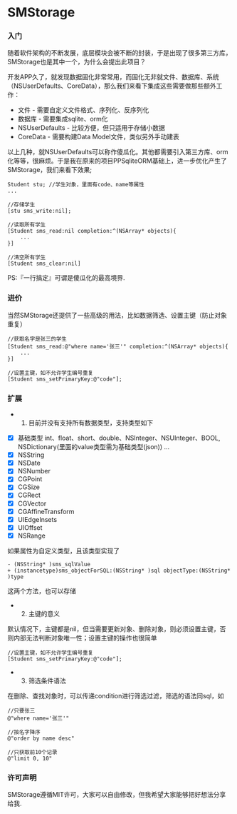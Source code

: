 # SMStorage

### 入门
随着软件架构的不断发展，底层模块会被不断的封装，于是出现了很多第三方库，SMStorage也是其中一个，为什么会提出此项目？

开发APP久了，就发现数据固化非常常用，而固化无非就文件、数据库、系统（NSUserDefaults、CoreData），那么我们来看下集成这些需要做那些额外工作：

* 文件 - 需要自定义文件格式、序列化、反序列化
* 数据库 - 需要集成sqlite、orm化
* NSUserDefaults - 比较方便，但只适用于存储小数据
* CoreData - 需要构建Data Model文件，类似另外手动建表

以上几种，就NSUserDefaults可以称作傻瓜化。其他都需要引入第三方库、orm化等等，很麻烦。于是我在原来的项目PPSqliteORM基础上，进一步优化产生了SMStorage，我们来看下效果;

```
Student stu; //学生对象，里面有code、name等属性
...

//存储学生
[stu sms_write:nil];

//读取所有学生
[Student sms_read:nil completion:^(NSArray* objects){
	...
}]

//清空所有学生
[Student sms_clear:nil]

```
PS:『一行搞定』可谓是傻瓜化的最高境界.

### 进价

当然SMStorage还提供了一些高级的用法，比如数据筛选、设置主键（防止对象重复）

```
//获取名字是张三的学生
[Student sms_read:@"where name='张三'" completion:^(NSArray* objects){
	...
}]

//设置主键，如不允许学生编号重复
[Student sms_setPrimaryKey:@"code"];
```

### 扩展

* 1. 目前并没有支持所有数据类型，支持类型如下

- [x] 基础类型 int、float、short、double、NSInteger、NSUInteger、BOOL, NSDictionary(里面的value类型需为基础类型(json)) ...
- [x] NSString
- [x] NSDate
- [x] NSNumber
- [x] CGPoint
- [x] CGSize
- [x] CGRect
- [x] CGVector
- [x] CGAffineTransform
- [x] UIEdgeInsets
- [x] UIOffset
- [x] NSRange

如果属性为自定义类型，且该类型实现了
```
- (NSString* )sms_sqlValue
+ (instancetype)sms_objectForSQL:(NSString* )sql objectType:(NSString* )type

```
这两个方法，也可以存储

* 2. 主键的意义

默认情况下，主键都是nil，但当需要更新对象、删除对象，则必须设置主键，否则内部无法判断对象唯一性；设置主键的操作也很简单

```
//设置主键，如不允许学生编号重复
[Student sms_setPrimaryKey:@"code"];
```
* 3. 筛选条件语法

在删除、查找对象时，可以传递condition进行筛选过滤，筛选的语法同sql，如

```
//只要张三
@"where name='张三'"

//按名字降序
@"order by name desc"

//只获取前10个记录
@"limit 0, 10"
```

### 许可声明
SMStorage遵循MIT许可，大家可以自由修改，但我希望大家能够把好想法分享给我.
